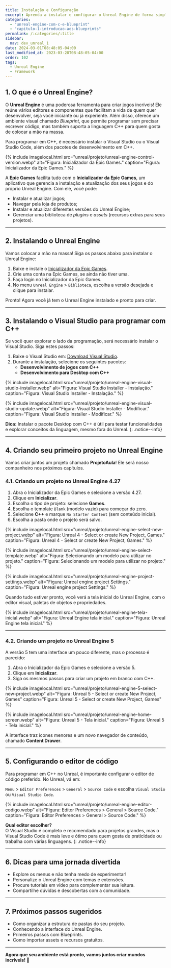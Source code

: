 ```yaml
---
title: Instalação e Configuração
excerpt: Aprenda a instalar e configurar o Unreal Engine de forma simples e divertida!
categories: 
  - "unreal-engine-com-c-e-blueprint"
  - "capitulo-1-introducao-aos-blueprints"
permalink: /:categories/:title
sidebar:
  nav: dev_unreal_1
date: 2024-03-01T08:48:05-04:00
last_modified_at: 2023-03-28T08:48:05-04:00
order: 102
tags:
  - Unreal Engine
  - Framework
---
```


## 1. O que é o Unreal Engine?

O **Unreal Engine** é uma poderosa ferramenta para criar jogos incríveis! Ele reúne vários editores e componentes que facilitam a vida de quem quer desenvolver, seja você iniciante ou já experiente. Além disso, oferece um ambiente visual chamado *Blueprint*, que permite programar sem precisar escrever código, mas também suporta a linguagem C++ para quem gosta de colocar a mão na massa.

Para programar em C++, é necessário instalar o Visual Studio ou o Visual Studio Code, além dos pacotes de desenvolvimento em C++.

{% include imagelocal.html
    src="unreal/projeto/unreal-engine-control-version.webp"
    alt="Figura: Inicializador da Epic Games."
    caption="Figura: Inicializador da Epic Games."
%}

A **Epic Games** facilita tudo com o **Inicializador da Epic Games**, um aplicativo que gerencia a instalação e atualização dos seus jogos e do próprio Unreal Engine. Com ele, você pode:

- Instalar e atualizar jogos;
- Navegar pela loja de produtos;
- Instalar e atualizar diferentes versões do Unreal Engine;
- Gerenciar uma biblioteca de *plugins* e *assets* (recursos extras para seus projetos).

---

## 2. Instalando o Unreal Engine

Vamos colocar a mão na massa! Siga os passos abaixo para instalar o Unreal Engine:

1. Baixe e instale o [Inicializador da Epic Games](https://www.epicgames.com/store/pt-BR/download).
2. Crie uma conta na Epic Games, se ainda não tiver uma.
3. Faça login no Inicializador da Epic Games.
4. No menu `Unreal Engine` > `Biblioteca`, escolha a versão desejada e clique para instalar.

Pronto! Agora você já tem o Unreal Engine instalado e pronto para criar.

---

## 3. Instalando o Visual Studio para programar com C++

Se você quer explorar o lado da programação, será necessário instalar o Visual Studio. Siga estes passos:

1. Baixe o Visual Studio em: [Download Visual Studio](https://visualstudio.microsoft.com/pt-br/).
2. Durante a instalação, selecione os seguintes pacotes:
   - **Desenvolvimento de jogos com C++**
   - **Desenvolvimento para Desktop com C++**

{% include imagelocal.html
    src="unreal/projeto/unreal-engine-visual-studio-installer.webp"
    alt="Figura: Visual Studio Installer - Instalação."
    caption="Figura: Visual Studio Installer - Instalação."
%}

{% include imagelocal.html
    src="unreal/projeto/unreal-engine-visual-studio-update.webp"
    alt="Figura: Visual Studio Installer - Modificar."
    caption="Figura: Visual Studio Installer - Modificar."
%}

**Dica:** Instalar o pacote Desktop com C++ é útil para testar funcionalidades e explorar conceitos da linguagem, mesmo fora do Unreal.
{: .notice--info}

---

## 4. Criando seu primeiro projeto no Unreal Engine

Vamos criar juntos um projeto chamado **ProjetoAula**! Ele será nosso companheiro nos próximos capítulos.

### 4.1. Criando um projeto no Unreal Engine 4.27

1. Abra o Inicializador da Epic Games e selecione a versão 4.27.
2. Clique em **Inicializar**.
3. Escolha o tipo de projeto: selecione **Games**.
4. Escolha o template `Blank` (modelo vazio) para começar do zero.
5. Selecione **C++** e marque `No Starter Content` (sem conteúdo inicial).
6. Escolha a pasta onde o projeto será salvo.

{% include imagelocal.html
    src="unreal/projeto/unreal-engine-select-new-project.webp"
    alt="Figura: Unreal 4 - Select or create New Project, Games."
    caption="Figura: Unreal 4 - Select or create New Project, Games."
%}

{% include imagelocal.html
    src="unreal/projeto/unreal-engine-select-template.webp"
    alt="Figura: Selecionando um modelo para utilizar no projeto."
    caption="Figura: Selecionando um modelo para utilizar no projeto."
%}

{% include imagelocal.html
    src="unreal/projeto/unreal-engine-project-settings.webp"
    alt="Figura: Unreal engine project Settings."
    caption="Figura: Unreal engine project Settings."
%}

Quando tudo estiver pronto, você verá a tela inicial do Unreal Engine, com o editor visual, paletas de objetos e propriedades.

{% include imagelocal.html
    src="unreal/projeto/unreal-engine-tela-inicial.webp"
    alt="Figura: Unreal Engine tela inicial."
    caption="Figura: Unreal Engine tela inicial."
%}

---

### 4.2. Criando um projeto no Unreal Engine 5

A versão 5 tem uma interface um pouco diferente, mas o processo é parecido:

1. Abra o Inicializador da Epic Games e selecione a versão 5.
2. Clique em **Inicializar**.
3. Siga os mesmos passos para criar um projeto em branco com C++.

{% include imagelocal.html
    src="unreal/projeto/unreal-engine-5-select-new-project.webp"
    alt="Figura: Unreal 5 - Select or create New Project, Games"
    caption="Figura: Unreal 5 - Select or create New Project, Games"
%}

{% include imagelocal.html
    src="unreal/projeto/unreal-engine-home-screen.webp"
    alt="Figura: Unreal 5 - Tela inicial."
    caption="Figura: Unreal 5 - Tela inicial."
%}

A interface traz ícones menores e um novo navegador de conteúdo, chamado **Content Drawer**.

---

## 5. Configurando o editor de código

Para programar em C++ no Unreal, é importante configurar o editor de código preferido. No Unreal, vá em:

`Menu` > `Editor Preferences` > `General` > `Source Code` e escolha `Visual Studio` ou `Visual Studio Code`.

{% include imagelocal.html
    src="unreal/projeto/unreal-engine-editor-codigo.webp"
    alt="Figura: Editor Preferences > General > Source Code."
    caption="Figura: Editor Preferences > General > Source Code."
%}

**Qual editor escolher?**  
O Visual Studio é completo e recomendado para projetos grandes, mas o Visual Studio Code é mais leve e ótimo para quem gosta de praticidade ou trabalha com várias linguagens.
{: .notice--info}

---

## 6. Dicas para uma jornada divertida

- Explore os menus e não tenha medo de experimentar!
- Personalize o Unreal Engine com temas e extensões.
- Procure tutoriais em vídeo para complementar sua leitura.
- Compartilhe dúvidas e descobertas com a comunidade.

---

## 7. Próximos passos sugeridos

- Como organizar a estrutura de pastas do seu projeto.
- Conhecendo a interface do Unreal Engine.
- Primeiros passos com Blueprints.
- Como importar assets e recursos gratuitos.

---

**Agora que seu ambiente está pronto, vamos juntos criar mundos incríveis! 🚀**
